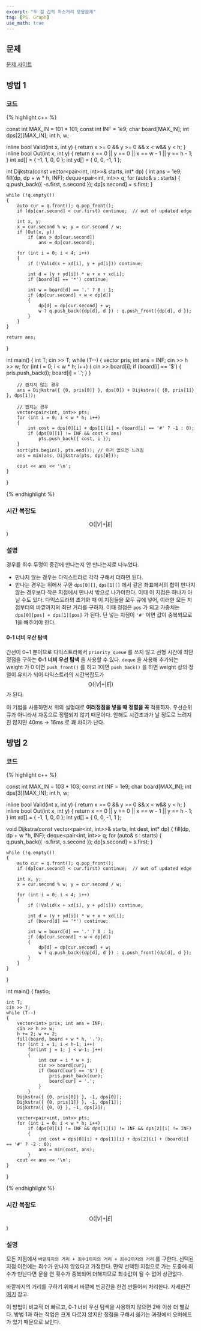 ```yaml
---
excerpt: "두 점 간의 최소거리 응용문제"
tag: [PS. Graph]
use_math: true
---
```


## 문제

[문제 사이트](https://www.acmicpc.net/problem/9376)

## 방법 1

### 코드

{% highlight c++ %}

const int MAX_IN = 101 * 101;
const int INF = 1e9;
char board[MAX_IN];
int dps[2][MAX_IN];
int h, w;

inline bool Valid(int x, int y) { return x >= 0 && y >= 0 && x < w&& y < h; }
inline bool Out(int x, int y) { return x == 0 || y == 0 || x == w - 1 || y == h - 1; }
int xd[] = { -1, 1, 0, 0 };
int yd[] = { 0, 0, -1, 1 };

int Dijkstra(const vector<pair<int, int>>& starts, int* dp)
{
	int ans = 1e9;
	fill(dp, dp + w * h, INF);
	deque<pair<int, int>> q;
	for (auto& s : starts)
	{
		q.push_back({ -s.first, s.second });
		dp[s.second] = s.first;
	}

	while (!q.empty())
	{
		auto cur = q.front(); q.pop_front();
		if (dp[cur.second] < cur.first) continue;  // out of updated edge

		int x, y;
		x = cur.second % w; y = cur.second / w;
		if (Out(x, y))
			if (ans > dp[cur.second])
				ans = dp[cur.second];

		for (int i = 0; i < 4; i++)
		{
			if (!Valid(x + xd[i], y + yd[i])) continue;

			int d = (y + yd[i]) * w + x + xd[i];
			if (board[d] == '*') continue;

			int w = board[d] == '.' ? 0 : 1;
			if (dp[cur.second] + w < dp[d])
			{
				dp[d] = dp[cur.second] + w;
				w ? q.push_back({dp[d], d }) : q.push_front({dp[d], d });
			}
		}
	}

	return ans;
}

int main()
{
	int T;
	cin >> T;
	while (T--)
	{
		vector<int> pris; int ans = INF;
		cin >> h >> w;
		for (int i = 0; i < w * h; i++)
		{
			cin >> board[i];
			if (board[i] == '$') {
				pris.push_back(i);
				board[i] = '.';
			}
		}

		// 겹치지 않는 경우
		ans = Dijkstra({ {0, pris[0]} }, dps[0]) + Dijkstra({ {0, pris[1]} }, dps[1]);
        
        // 겹치는 경우
		vector<pair<int, int>> pts;
		for (int i = 0; i < w * h; i++)
		{
			int cost = dps[0][i] + dps[1][i] + (board[i] == '#' ? -1 : 0);
			if (dps[0][i] != INF && cost < ans)
				pts.push_back({ cost, i });
		}
		sort(pts.begin(), pts.end()); // 이거 없으면 느려짐
		ans = min(ans, Dijkstra(pts, dps[0]));

		cout << ans << '\n';
	}
}

{% endhighlight %}


### 시간 복잡도

$$\mathrm{O}(\vert V \vert+ \vert E \vert $$)

### 설명

경우를 최수 두명이 중간에 만나는지 안 만나는지로 나누었다. 
+ 만나지 않는 경우는 다익스트라로 각각 구해서 더하면 된다.
+ 만나는 경우는 위에서 구한 ```dps[0][]```, ```dps[1][]``` 에서 같은 좌표에서의 합이 만나지 않는 경우보다 작은 지점에서 만나서 밖으로 나가야한다. 이때 이 지점은 하나가 아닐 수도 있다. 다익스트라의 초기화 때 이 지점들을 모두 큐에 넣어, 이러한 모든 지점부터의 바깥까지의 최단 거리를 구하자. 이때 정점은 ```pos``` 가 되고 가중치는 ```dps[0][pos] + dps[1][pos]``` 가 된다. 단 넣는 지점이 ```'#'``` 이면 값이 중복되므로 1을 빼주어야 한다.

#### 0-1 너비 우산 탐색

간선이 0~1 뿐이므로 다익스트라에서 ```priority_queue``` 를 쓰지 않고 선형 시간에 최단정점을 구하는 __0-1 너비 우선 탐색__ 을 사용할 수 있다. ```deque``` 을 사용해 추가되는 weight 가 0 이면 ```push_front()``` 를 하고 1이면 ```push_back()``` 을 하면 weight 상의 정렬이 유지가 되어 다익스트라의 시간복잡도가 $$\mathrm{O}(\vert V \vert + \vert E \vert)$$ 가 된다.

이 기법을 사용하면서 위의 설명대로 __여러정점을 넣을 때 정렬을 꼭__ 적용하자. 우선순위 큐가 아니라서 자동으로 정렬되지 않기 때문이다. 안해도 시간초과가 날 정도로 느려지진 않지먄 40ms -> 16ms 로 꽤 차이가 난다.


## 방법 2

### 코드

{% highlight c++ %}

const int MAX_IN = 103 * 103;
const int INF = 1e9;
char board[MAX_IN];
int dps[3][MAX_IN];
int h, w;

inline bool Valid(int x, int y) { return x >= 0 && y >= 0 && x < w&& y < h; }
inline bool Out(int x, int y) { return x == 0 || y == 0 || x == w - 1 || y == h - 1; }
int xd[] = { -1, 1, 0, 0 };
int yd[] = { 0, 0, -1, 1 };


void Dijkstra(const vector<pair<int, int>>& starts, int dest, int* dp)
{
	fill(dp, dp + w *h, INF);
	deque<pair<int, int>> q;
	for (auto& s : starts)
	{
		q.push_back({ -s.first, s.second });
		dp[s.second] = s.first;
	}

	while (!q.empty())
	{
		auto cur = q.front(); q.pop_front();
		if (dp[cur.second] < cur.first) continue;  // out of updated edge

		int x, y;
		x = cur.second % w; y = cur.second / w;

		for (int i = 0; i < 4; i++)
		{
			if (!Valid(x + xd[i], y + yd[i])) continue;

			int d = (y + yd[i]) * w + x + xd[i];
			if (board[d] == '*') continue;

			int w = board[d] == '.' ? 0 : 1;
			if (dp[cur.second] + w < dp[d])
			{
				dp[d] = dp[cur.second] + w;
				w ? q.push_back({dp[d], d }) : q.push_front({dp[d], d });
			}
		}
	}
}

int main()
{
	fastio;

	int T;
	cin >> T;
	while (T--)
	{
		vector<int> pris; int ans = INF;
		cin >> h >> w;
		h += 2; w += 2;
		fill(board, board + w * h, '.');
		for (int i = 1; i < h-1; i++)
			for(int j = 1; j < w-1; j++)
			{
				int cur = i * w + j;
				cin >> board[cur];
				if (board[cur] == '$') {
					pris.push_back(cur);
					board[cur] = '.';
				}
			}
		Dijkstra({ {0, pris[0]} }, -1, dps[0]);
		Dijkstra({ {0, pris[1]} }, -1, dps[1]);
		Dijkstra({ {0, 0} }, -1, dps[2]);

		vector<pair<int, int>> pts;
		for (int i = 0; i < w * h; i++)
			if (dps[0][i] != INF && dps[1][i] != INF && dps[2][i] != INF)
			{
				int cost = dps[0][i] + dps[1][i] + dps[2][i] + (board[i] == '#' ? -2 : 0);
				ans = min(cost, ans);
			}
		cout << ans << '\n';
	}
}

{% endhighlight %}


### 시간 복잡도

$$\mathrm{O}(\vert V \vert+ \vert E \vert $$)

### 설명

모든 지점에서 ```바깥까지의 거리 + 죄수1까지의 거리 + 죄수2까지의 거리``` 를 구한다. 선택된 지점 이전에는 최수가 만나지 않았다고 가정한다. 먄약 선택된 지점으로 가는 도중에 죄수가 만난다면 문을 연 횟수가 중복되어 더해지므로 최솟값이 될 수 없어 상관없다.

바깥까지의 거리를 구하기 위해서 바깥에 빈공간을 한겹 만들어서 처리한다. 자세한건 [여기](https://everenew.tistory.com/161) 참고. 

이 방법이 비교적 더 빠르고, 0-1 너비 우선 탐색을 사용하지 않으면 2배 이상 더 빨랐다. 방법 1과 하는 작업은 크게 다르지 않지만 정점을 구해서 옮기는 과정에서 오버헤드가 있기 때문으로 보인다.